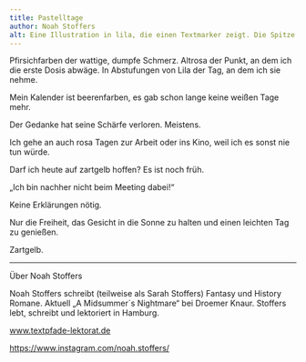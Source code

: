 ```yaml
---
title: Pastelltage
author: Noah Stoffers
alt: Eine Illustration in lila, die einen Textmarker zeigt. Die Spitze des Stiftes ist zartgelb.
---
```


Pfirsichfarben der wattige, dumpfe Schmerz. Altrosa der Punkt, an dem ich die erste Dosis abwäge. In Abstufungen von Lila der Tag, an dem ich sie nehme.

Mein Kalender ist beerenfarben, es gab schon lange keine weißen Tage mehr.

Der Gedanke hat seine Schärfe verloren. Meistens.

Ich gehe an auch rosa Tagen zur Arbeit oder ins Kino, weil ich es sonst nie tun würde.

Darf ich heute auf zartgelb hoffen? Es ist noch früh.

„Ich bin nachher nicht beim Meeting dabei!“

Keine Erklärungen nötig.

Nur die Freiheit, das Gesicht in die Sonne zu halten und einen leichten Tag zu genießen.

Zartgelb.

---

Über Noah Stoffers

Noah Stoffers schreibt (teilweise als Sarah Stoffers) Fantasy und History Romane. Aktuell „A Midsummer´s Nightmare“ bei Droemer Knaur. Stoffers lebt, schreibt und lektoriert in Hamburg.

www.textpfade-lektorat.de

https://www.instagram.com/noah.stoffers/
